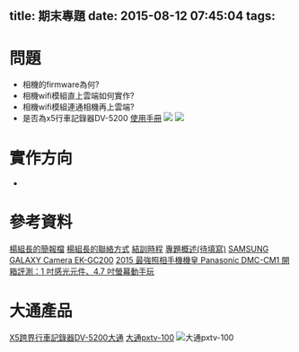 title: 期末專題
date: 2015-08-12 07:45:04
tags:
---

# 問題
- 相機的firmware為何?
- 相機wifi模組直上雲端如何實作?
- 相機wifi模組連通相機再上雲端?
- 是否為x5行車記錄器DV-5200
[使用手冊](http://www.px.com.tw/file/R5235G%20DV-5200.pdf)
![](http://ec1img.pchome.com.tw/pic/v1/data/item/201408/C/G/A/A/B/X/CGAABX-A9005D4ZF000_53eac536b3bc7.jpg)
![](http://ec1img.pchome.com.tw/pic/v1/data/item/201408/C/G/A/A/B/X/CGAABX-A9005D4ZF000_53eac536b0132.jpg)


# 實作方向
-

# 參考資料
[楊組長的簡報檔](https://docs.google.com/presentation/d/1YDOFxzw0jFc447zhXs8KCW8-JoTZ0Ao2xqPyMnSn_-Y/edit?usp=sharing)
[楊組長的聯絡方式](https://docs.google.com/spreadsheets/d/1G-skGlVBdP6WQUWLTaJT5_X7XU7ljnzfw59Nyij7NAE/edit#gid=943545685)
[結訓時程](https://docs.google.com/spreadsheets/d/1KotoTrQV_vKnJ3HLMOjBfI9rmW9SiOrhkKDv0UzYulM/edit#gid=178974325)
[專題概述(待填寫)](https://docs.google.com/document/d/1l2KaO17MmfEi9_ocZn87gR5tSc4aLQUertcX6FeEVNo/edit)
[SAMSUNG GALAXY Camera EK-GC200](http://24h.pchome.com.tw/prod/DGAD0N-A90066DLL?q=/S/DGAD0Z)
[2015 最強照相手機機皇 Panasonic DMC-CM1 開箱評測：1 吋感光元件、4.7 吋螢幕動手玩](http://lawrencehou.blogspot.tw/2015/05/2015-panasonic-dmc-cm1-1-47.html)

# 大通產品
[X5跨界行車記錄器DV-5200大通](http://my.px.com.tw/PX/moreinfo_38669.htm)
[大通pxtv-100](http://24h.pchome.com.tw/prod/DMAA6X-A80521833)
![大通pxtv-100](http://ec1img.pchome.com.tw/pic/v1/data/item/201310/D/M/A/A/6/X/DMAA6X-A80521833000_5268dba5a3bbc)
